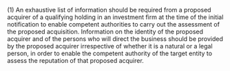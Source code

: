 (1) An exhaustive list of information should be required from a proposed acquirer of a qualifying holding in an investment firm at the time of the initial notification to enable competent authorities to carry out the assessment of the proposed acquisition. Information on the identity of the proposed acquirer and of the persons who will direct the business should be provided by the proposed acquirer irrespective of whether it is a natural or a legal person, in order to enable the competent authority of the target entity to assess the reputation of that proposed acquirer.